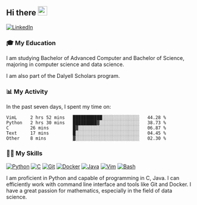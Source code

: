 ## Hi there <a href="#"><img src="https://media.giphy.com/media/hvRJCLFzcasrR4ia7z/giphy.gif" width="25px"></a>

[![LinkedIn](https://img.shields.io/badge/-LinkedIn-blue?style=social&logo=LinkedIn)](https://www.linkedin.com/in/ziao-ji)


### 🎓 My Education
     
I am studying Bachelor of Advanced Computer and Bachelor of Science, majoring in computer science and data science. 

I am also part of the Dalyell Scholars program. 


### 📊 My Activity

In the past seven days, I spent my time on:

<!--START_SECTION:waka-->
```text
VimL     2 hrs 52 mins   ███████████░░░░░░░░░░░░░░   44.28 % 
Python   2 hrs 30 mins   █████████▓░░░░░░░░░░░░░░░   38.73 % 
C        26 mins         █▓░░░░░░░░░░░░░░░░░░░░░░░   06.87 % 
Text     17 mins         █░░░░░░░░░░░░░░░░░░░░░░░░   04.45 % 
Other    8 mins          ▓░░░░░░░░░░░░░░░░░░░░░░░░   02.30 % 
```
<!--END_SECTION:waka-->

### 💪🏻 My Skills

[![Python](https://img.shields.io/badge/-Python-yellow?style=flat-square&logo=Python)](#-my-skills)
[![C     ](https://img.shields.io/badge/-C-blue?style=flat-square&logo=C)](#-my-skills)
[![Git   ](https://img.shields.io/badge/-Git-grey?style=flat-square&logo=Git)](#-my-skills)
[![Docker](https://img.shields.io/badge/-Docker-grey?style=flat-square&logo=Docker)](#-my-skills)
[![Java  ](https://img.shields.io/badge/-Java-grey?style=flat-square&logo=Java)](#-my-skills)
[![Vim   ](https://img.shields.io/badge/-Vim-grey?style=flat-square&logo=Vim)](#-my-skills)
[![Bash  ](https://img.shields.io/badge/-Bash-grey?style=flat-square&)](#-my-skills)

I am proficient in Python and capable of programming in C, Java. I can efficiently work with command line interface and tools like Git and Docker. I have a great passion for mathematics, especially in the field of data science.
